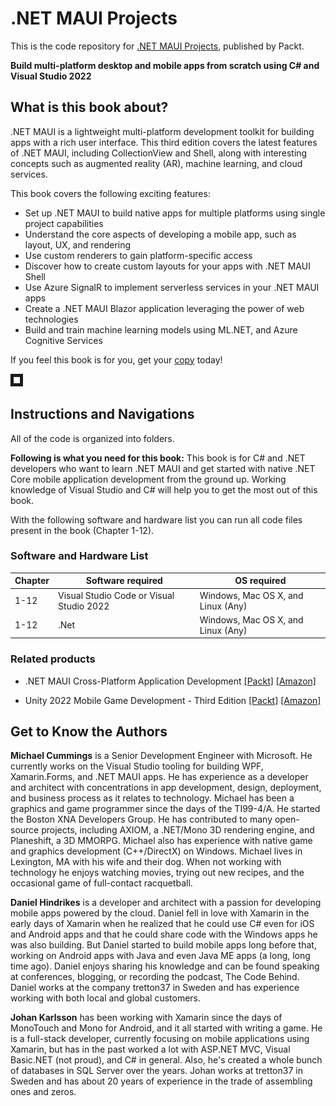 # .NET MAUI Projects

<a href="https://www.packtpub.com/product/net-maui-projects-third-edition/9781837634910"><img src="https://content.packt.com/B19214/cover_image_small.jpg" alt="" height="256px" align="right"></a>

This is the code repository for [.NET MAUI Projects](https://www.packtpub.com/product/net-maui-projects-third-edition/9781837634910), published by Packt.

**Build multi-platform desktop and mobile apps from scratch using C# and Visual Studio 2022**

## What is this book about?
.NET MAUI is a lightweight multi-platform development toolkit for building apps with a rich user interface. This third edition covers the latest features of .NET MAUI, including CollectionView and Shell, along with interesting concepts such as augmented reality (AR), machine learning, and cloud services.

This book covers the following exciting features:
* Set up .NET MAUI to build native apps for multiple platforms using single project capabilities
* Understand the core aspects of developing a mobile app, such as layout, UX, and rendering
* Use custom renderers to gain platform-specific access
* Discover how to create custom layouts for your apps with .NET MAUI Shell
* Use Azure SignalR to implement serverless services in your .NET MAUI apps
* Create a .NET MAUI Blazor application leveraging the power of web technologies
* Build and train machine learning models using ML.NET, and Azure Cognitive Services

If you feel this book is for you, get your [copy](https://www.amazon.com/dp/1837634912) today!

<a href="https://www.packtpub.com/?utm_source=github&utm_medium=banner&utm_campaign=GitHubBanner"><img src="https://raw.githubusercontent.com/PacktPublishing/GitHub/master/GitHub.png" 
alt="https://www.packtpub.com/" border="5" /></a>

## Instructions and Navigations
All of the code is organized into folders. 

**Following is what you need for this book:**
This book is for C# and .NET developers who want to learn .NET MAUI and get started with native .NET Core mobile application development from the ground up. Working knowledge of Visual Studio and C# will help you to get the most out of this book.
	
With the following software and hardware list you can run all code files present in the book (Chapter 1-12).
### Software and Hardware List
| Chapter  | Software required                        | OS required                         |
| -------- | ---------------------------------------- | ----------------------------------- |
| 1-12     | Visual Studio Code or Visual Studio 2022 | Windows, Mac OS X, and Linux (Any)  |
| 1-12     | .Net                                     | Windows, Mac OS X, and Linux (Any)  |


### Related products
* .NET MAUI Cross-Platform Application Development [[Packt]](https://www.packtpub.com/product/net-maui-cross-platform-application-development/9781800569225) [[Amazon]](https://www.amazon.com/dp/180056922X)

* Unity 2022 Mobile Game Development - Third Edition [[Packt]](https://www.packtpub.com/product/unity-2022-mobile-game-development-third-edition/9781804613726) [[Amazon]](https://www.amazon.com/dp/180461372X)


## Get to Know the Authors
**Michael Cummings**
is a Senior Development Engineer with Microsoft. He currently works on the Visual Studio tooling for building WPF, Xamarin.Forms, and .NET MAUI apps. He has experience as a developer and architect with concentrations in app development, design, deployment, and business process as it relates to technology. Michael has been a graphics and game programmer since the days of the TI99-4/A. He started the Boston XNA Developers Group. He has contributed to many open-source projects, including AXIOM, a .NET/Mono 3D rendering engine, and Planeshift, a 3D MMORPG. Michael also has experience with native game and graphics development (C++/DirectX) on Windows. Michael lives in Lexington, MA with his wife and their dog. When not working with technology he enjoys watching movies, trying out new recipes, and the occasional game of full-contact racquetball.

**Daniel Hindrikes**
is a developer and architect with a passion for developing mobile apps powered by the cloud. Daniel fell in love with Xamarin in the early days of Xamarin when he realized that he could use C# even for iOS and Android apps and that he could share code with the Windows apps he was also building. But Daniel started to build mobile apps long before that, working on Android apps with Java and even Java ME apps (a long, long time ago). Daniel enjoys sharing his knowledge and can be found speaking at conferences, blogging, or recording the podcast, The Code Behind. Daniel works at the company tretton37 in Sweden and has experience working with both local and global customers.

**Johan Karlsson**
has been working with Xamarin since the days of MonoTouch and Mono for Android, and it all started with writing a game. He is a full-stack developer, currently focusing on mobile applications using Xamarin, but has in the past worked a lot with ASP.NET MVC, Visual Basic.NET (not proud), and C# in general. Also, he's created a whole bunch of databases in SQL Server over the years. Johan works at tretton37 in Sweden and has about 20 years of experience in the trade of assembling ones and zeros.

